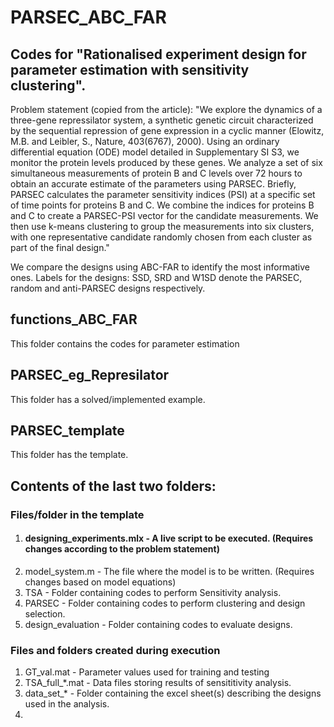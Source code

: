 # PARSEC_ABC_FAR

## Codes for "Rationalised experiment design for parameter estimation with sensitivity clustering".

Problem statement (copied from the article): "We explore the dynamics of a three-gene repressilator system, a synthetic genetic circuit characterized by the sequential repression of gene expression in a cyclic manner (Elowitz, M.B. and Leibler, S., Nature, 403(6767), 2000). Using an ordinary differential equation (ODE) model detailed in Supplementary SI S3, we monitor the protein levels produced by these genes. We analyze a set of six simultaneous measurements of protein B and C levels over 72 hours to obtain an accurate estimate of the parameters using PARSEC. Briefly, PARSEC calculates the parameter sensitivity indices (PSI) at a specific set of time points for proteins B and C. We combine the indices for proteins B and C to create a PARSEC-PSI vector for the candidate measurements. We then use k-means clustering to group the measurements into six clusters, with one representative candidate randomly chosen from each cluster as part of the final design."

We compare the designs using ABC-FAR to identify the most informative ones.
Labels for the designs: SSD, SRD and W1SD denote the PARSEC, random and anti-PARSEC designs respectively.

## functions_ABC_FAR
This folder contains the codes for parameter estimation

## PARSEC_eg_Represilator
This folder has a solved/implemented example.
## PARSEC_template
This folder has the template.

## Contents of the last two folders:
### Files/folder in the template
1. #### designing_experiments.mlx - A live script to be executed. (Requires changes according to the problem statement)
2. model_system.m - The file where the model is to be written. (Requires changes based on model equations)
3. TSA - Folder containing codes to perform Sensitivity analysis.
4. PARSEC - Folder containing codes to perform clustering and design selection.
5. design_evaluation - Folder containing codes to evaluate designs.

### Files and folders created during execution
1. GT_val.mat - Parameter values used for training and testing
2. TSA_full_*.mat - Data files storing results of sensititivity analysis.
3. data_set_* - Folder containing the excel sheet(s) describing the designs used in the analysis.
4. 
